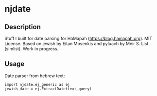 # njdate

Description
-----------
Stuff I built for date parsing for HaMapah (https://blog.hamapah.org).
MIT License. Based on jewish by Eitan Mosenkis and pyluach by Meir S. List (simlist).
Work in progress.

Usage
-----
Date parser from hebrew text:
```
import njdate.ej_generic as ej
jewish_date = ej.ExtractDate(text_query)
```
